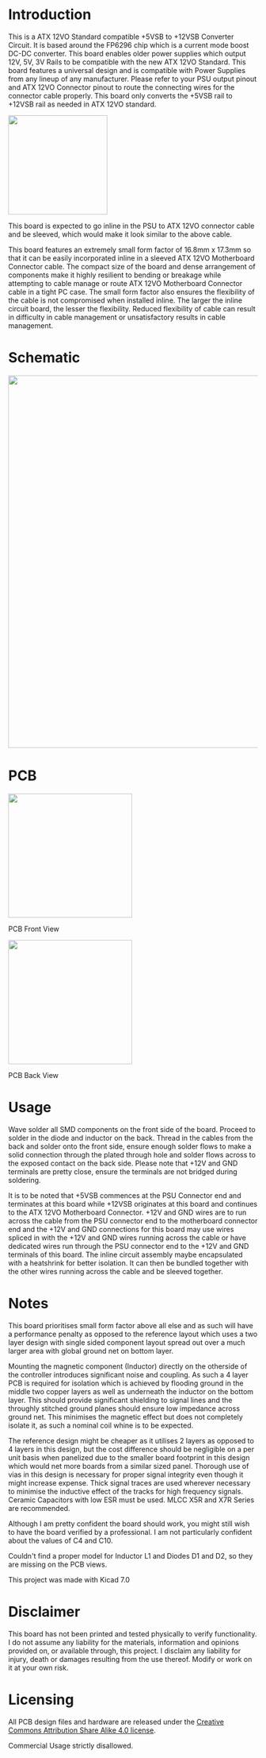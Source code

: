 # Introduction

This is a ATX 12VO Standard compatible +5VSB to +12VSB Converter Circuit. It is based around the FP6296 chip which is a current mode boost DC-DC converter. This board enables older power supplies which output 12V, 5V, 3V Rails to be compatible with the new ATX 12VO Standard. This board features a universal design and is compatible with Power Supplies from any lineup of any manufacturer. Please refer to your PSU output pinout and ATX 12VO Connector pinout to route the connecting wires for the connector cable properly. This board only converts the +5VSB rail to +12VSB rail as needed in ATX 12VO standard.

<img src= "https://user-images.githubusercontent.com/53912269/232194250-7f955c80-2642-498a-ae24-f675714303cc.png"  width="200"> 

This board is expected to go inline in the PSU to ATX 12VO connector cable and be sleeved, which would make it look similar to the above cable.

This board features an extremely small form factor of 16.8mm x 17.3mm so that it can be easily incorporated inline in a sleeved ATX 12VO Motherboard Connector cable. The compact size of the board and dense arrangement of components make it highly resilient to bending or breakage while attempting to cable manage or route ATX 12VO Motherboard Connector cable in a tight PC case. The small form factor also ensures the flexibility of the cable is not compromised when installed inline. The larger the inline circuit board, the lesser the flexibility. Reduced flexibility of cable can result in difficulty in cable management or unsatisfactory results in cable management.


# Schematic

<img src= "https://user-images.githubusercontent.com/53912269/232120125-1deb1704-0188-4783-b5d2-be8cb820dbed.png"  width="750"> 


# PCB

<img src="https://user-images.githubusercontent.com/53912269/232188920-34c76fb8-cfb7-4699-81d4-b1005601bacc.png" width ="250">        

PCB Front View

<img src="https://user-images.githubusercontent.com/53912269/232189052-a326f1e7-1ed4-454e-8c3d-7d5ca8a89cb7.png" width ="250">

PCB Back View


# Usage

Wave solder all SMD components on the front side of the board. Proceed to solder in the diode and inductor on the back. Thread in the cables from the back and solder onto the front side, ensure enough solder flows to make a solid connection through the plated through hole and solder flows across to the exposed contact on the back side. Please note that +12V and GND terminals are pretty close, ensure the terminals are not bridged during soldering.

It is to be noted that +5VSB commences at the PSU Connector end and terminates at this board while +12VSB originates at this board and continues to the ATX 12VO Motherboard Connector. +12V and GND wires are to run across the cable from the PSU connector end to the motherboard connector end and the +12V and GND connections for this board may use wires spliced in with the +12V and GND wires running across the cable or have dedicated wires run through the PSU connector end to the +12V and GND terminals of this board. The inline circuit assembly maybe encapsulated with a heatshrink for better isolation. It can then be bundled together with the other wires running across the cable and be sleeved together. 

# Notes

This board prioritises small form factor above all else and as such will have a performance penalty as opposed to the reference layout which uses a two layer design with single sided component layout spread out over a much larger area with global ground net on bottom layer. 

Mounting the magnetic component (Inductor) directly on the otherside of the controller introduces significant noise and coupling. As such a 4 layer PCB is required for isolation which is achieved by flooding ground in the middle two copper layers as well as underneath the inductor on the bottom layer. This should provide significant shielding to signal lines and the throughly stitched ground planes should ensure low impedance across ground net. This minimises the magnetic effect but does not completely isolate it, as such a nominal coil whine is to be expected.

The reference design might be cheaper as it utilises 2 layers as opposed to 4 layers in this design, but the cost difference should be negligible on a per unit basis when panelized due to the smaller board footprint in this design which would net more boards from a similar sized panel. Thorough use of vias in this design is necessary for proper signal integrity even though it might increase expense. Thick signal traces are used wherever necessary to minimise the inductive effect of the tracks for high frequency signals. Ceramic Capacitors with low ESR must be used. MLCC X5R and X7R Series are recommended.

Although I am pretty confident the board should work, you might still wish to have the board verified by a professional. I am not particularly confident about the values of C4 and C10.

Couldn't find a proper model for Inductor L1 and Diodes D1 and D2, so they are missing on the PCB views.

This project was made with Kicad 7.0


# Disclaimer
This board has not been printed and tested physically to verify functionality. I do not assume any liability for the materials, information and opinions provided on, or available through, this project. I disclaim any liability for injury, death or damages resulting from the use thereof. Modify or work on it at your own risk.

# Licensing
All PCB design files and hardware are released under the [Creative Commons Attribution Share Alike 4.0 license](https://choosealicense.com/licenses/cc-by-sa-4.0/). 

Commercial Usage strictly disallowed.
